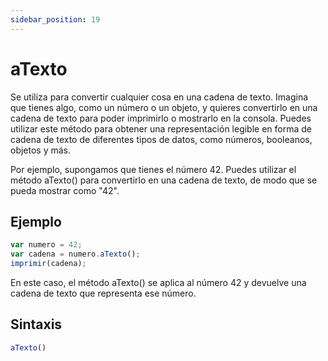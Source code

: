 ```yaml
---
sidebar_position: 19
---
```


# aTexto
Se utiliza para convertir cualquier cosa en una cadena de texto. Imagina que tienes algo, como un número o un objeto, y quieres convertirlo en una cadena de texto para poder imprimirlo o mostrarlo en la consola.
Puedes utilizar este método para obtener una representación legible en forma de cadena de texto de diferentes tipos de datos, como números, booleanos, objetos y más.

Por ejemplo, supongamos que tienes el número 42. Puedes utilizar el método aTexto() para convertirlo en una cadena de texto, de modo que se pueda mostrar como "42".

## Ejemplo

```js title="aTexto.dummy"
var numero = 42;
var cadena = numero.aTexto();
imprimir(cadena);
```

En este caso, el método aTexto() se aplica al número 42 y devuelve una cadena de texto que representa ese número.

## Sintaxis

```js
aTexto()
```